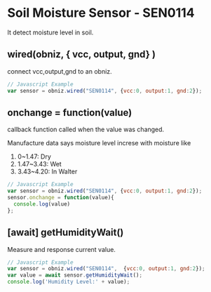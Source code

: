 # Soil Moisture Sensor - SEN0114
It detect moisture level in soil.


## wired(obniz, { vcc, output, gnd} )

connect vcc,output,gnd to an obniz.

```javascript
// Javascript Example
var sensor = obniz.wired("SEN0114", {vcc:0, output:1, gnd:2});
```

## onchange = function(value)

callback function called when the value was changed.

Manufacture data says moisture level increse with moisture like

1. 0~1.47: Dry
2. 1.47~3.43: Wet
3. 3.43~4.20: In Walter

```javascript
// Javascript Example
var sensor = obniz.wired("SEN0114", {vcc:0, output:1, gnd:2});
sensor.onchange = function(value){
  console.log(value)
};
```
## [await] getHumidityWait()

Measure and response current value.

```javascript
// Javascript Example
var sensor = obniz.wired("SEN0114",  {vcc:0, output:1, gnd:2});
var value = await sensor.getHumidityWait();
console.log('Humidity Level:' + value);
```
